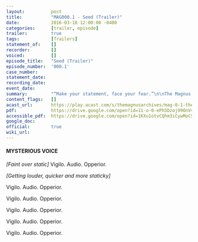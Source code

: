 ```yaml
---
layout:          post
title:           "MAG000.1 - Seed (Trailer)"
date:            2016-03-18 12:00:00 -0400
categories:      [trailer, episode]
trailer:         true
tags:            [Trailers]
statement_of:    []
recorder:        []
voiced:          []
episode_title:   "Seed (Trailer)"
episode_number:  '000.1'
case_number:     
statement_date:  
recording_date:  
event_date:      
summary:         "“Make your statement, face your fear.”\n\nThe Magnus Archives is a weekly horror fiction podcast released every Thursday featuring guest actors, short stories, serial plots and more.\n\nComing March 24th 2016."
content_flags:   []
acast_url:       https://play.acast.com/s/themagnusarchives/mag-0-1-the-magnus-archives-seed
pdf:             https://drive.google.com/open?id=11-o-0-ePh5Dzoj99OnVv785uGciq_5R0
accessible_pdf:  https://drive.google.com/open?id=1KXu1otvCQhm3iCywMoCS7nKVz0ZS-yZx
google_doc:      
official:        true
wiki_url:        
---
```


#### MYSTERIOUS VOICE

_[Faint over static]_ Vigilo. Audio. Opperior.

_[Getting louder, quicker and more staticky]_

Vigilo. Audio. Opperior.

Vigilo. Audio. Opperior.

Vigilo. Audio. Opperior.

Vigilo. Audio. Opperior.

Vigilo. Audio. Opperior.